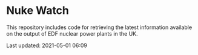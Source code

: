 # Nuke Watch

This repository includes code for retrieving the latest information available on the output of EDF nuclear power plants in the UK.

Last updated: 2021-05-01 06:09